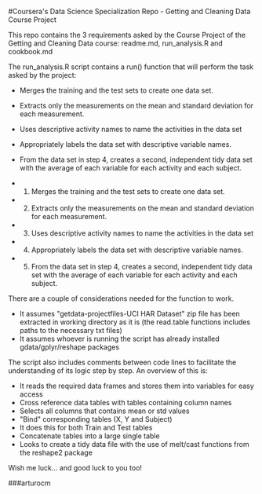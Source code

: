 #Coursera's Data Science Specialization Repo - Getting and Cleaning Data Course Project


This repo contains the 3 requirements asked by the Course Project of the Getting and Cleaning Data course: readme.md, run_analysis.R and cookbook.md

The run_analysis.R script contains a run() function that will perform the task asked by the project:

* Merges the training and the test sets to create one data set.
* Extracts only the measurements on the mean and standard deviation for each measurement. 
* Uses descriptive activity names to name the activities in the data set
* Appropriately labels the data set with descriptive variable names. 
* From the data set in step 4, creates a second, independent tidy data set with the average of each variable for each activity and each subject.

* 1) Merges the training and the test sets to create one data set.
* 2) Extracts only the measurements on the mean and standard deviation for each measurement. 
* 3) Uses descriptive activity names to name the activities in the data set
* 4) Appropriately labels the data set with descriptive variable names. 
* 5) From the data set in step 4, creates a second, independent tidy data set with the average of each variable for each activity and each subject.


There are a couple of considerations needed for the function to work.

* It assumes "getdata-projectfiles-UCI HAR Dataset" zip file has been extracted in working directory as it is (the read.table functions includes paths to the necessary txt files)
* It assumes whoever is running the script  has already installed gdata/gplyr/reshape packages

The script also includes comments between code lines to facilitate the understanding of its logic step by step. An overview of this is:
* It reads the required data frames and stores them into variables for easy access
* Cross reference data tables with tables containing column names
* Selects all columns that contains mean or std values
* "Bind" corresponding tables (X, Y and Subject)
* It does this for both Train and Test tables
* Concatenate tables into a large single table
* Looks to create a tidy data file with the use of melt/cast functions from the reshape2 package

Wish me luck... and good luck to you too!

###arturocm
